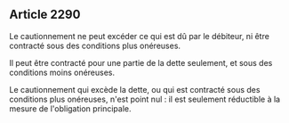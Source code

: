 Article 2290
----
Le cautionnement ne peut excéder ce qui est dû par le débiteur, ni être
contracté sous des conditions plus onéreuses.

Il peut être contracté pour une partie de la dette seulement, et sous des
conditions moins onéreuses.

Le cautionnement qui excède la dette, ou qui est contracté sous des conditions
plus onéreuses, n'est point nul : il est seulement réductible à la mesure de
l'obligation principale.

